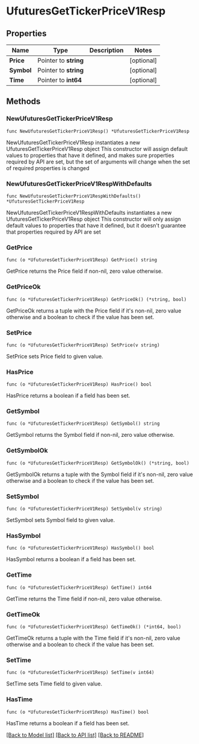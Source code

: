 # UfuturesGetTickerPriceV1Resp

## Properties

Name | Type | Description | Notes
------------ | ------------- | ------------- | -------------
**Price** | Pointer to **string** |  | [optional] 
**Symbol** | Pointer to **string** |  | [optional] 
**Time** | Pointer to **int64** |  | [optional] 

## Methods

### NewUfuturesGetTickerPriceV1Resp

`func NewUfuturesGetTickerPriceV1Resp() *UfuturesGetTickerPriceV1Resp`

NewUfuturesGetTickerPriceV1Resp instantiates a new UfuturesGetTickerPriceV1Resp object
This constructor will assign default values to properties that have it defined,
and makes sure properties required by API are set, but the set of arguments
will change when the set of required properties is changed

### NewUfuturesGetTickerPriceV1RespWithDefaults

`func NewUfuturesGetTickerPriceV1RespWithDefaults() *UfuturesGetTickerPriceV1Resp`

NewUfuturesGetTickerPriceV1RespWithDefaults instantiates a new UfuturesGetTickerPriceV1Resp object
This constructor will only assign default values to properties that have it defined,
but it doesn't guarantee that properties required by API are set

### GetPrice

`func (o *UfuturesGetTickerPriceV1Resp) GetPrice() string`

GetPrice returns the Price field if non-nil, zero value otherwise.

### GetPriceOk

`func (o *UfuturesGetTickerPriceV1Resp) GetPriceOk() (*string, bool)`

GetPriceOk returns a tuple with the Price field if it's non-nil, zero value otherwise
and a boolean to check if the value has been set.

### SetPrice

`func (o *UfuturesGetTickerPriceV1Resp) SetPrice(v string)`

SetPrice sets Price field to given value.

### HasPrice

`func (o *UfuturesGetTickerPriceV1Resp) HasPrice() bool`

HasPrice returns a boolean if a field has been set.

### GetSymbol

`func (o *UfuturesGetTickerPriceV1Resp) GetSymbol() string`

GetSymbol returns the Symbol field if non-nil, zero value otherwise.

### GetSymbolOk

`func (o *UfuturesGetTickerPriceV1Resp) GetSymbolOk() (*string, bool)`

GetSymbolOk returns a tuple with the Symbol field if it's non-nil, zero value otherwise
and a boolean to check if the value has been set.

### SetSymbol

`func (o *UfuturesGetTickerPriceV1Resp) SetSymbol(v string)`

SetSymbol sets Symbol field to given value.

### HasSymbol

`func (o *UfuturesGetTickerPriceV1Resp) HasSymbol() bool`

HasSymbol returns a boolean if a field has been set.

### GetTime

`func (o *UfuturesGetTickerPriceV1Resp) GetTime() int64`

GetTime returns the Time field if non-nil, zero value otherwise.

### GetTimeOk

`func (o *UfuturesGetTickerPriceV1Resp) GetTimeOk() (*int64, bool)`

GetTimeOk returns a tuple with the Time field if it's non-nil, zero value otherwise
and a boolean to check if the value has been set.

### SetTime

`func (o *UfuturesGetTickerPriceV1Resp) SetTime(v int64)`

SetTime sets Time field to given value.

### HasTime

`func (o *UfuturesGetTickerPriceV1Resp) HasTime() bool`

HasTime returns a boolean if a field has been set.


[[Back to Model list]](../README.md#documentation-for-models) [[Back to API list]](../README.md#documentation-for-api-endpoints) [[Back to README]](../README.md)


